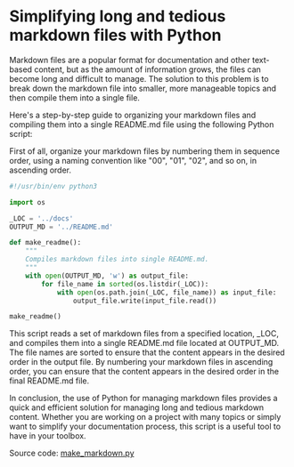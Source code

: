 # Simplifying long and tedious markdown files with Python

Markdown files are a popular format for documentation and other text-based content, but as the amount of information grows, the files can become long and difficult to manage. The solution to this problem is to break down the markdown file into smaller, more manageable topics and then compile them into a single file.

Here's a step-by-step guide to organizing your markdown files and compiling them into a single README.md file using the following Python script:

First of all, organize your markdown files by numbering them in sequence order, using a naming convention like "00", "01", "02", and so on, in ascending order.

```python
#!/usr/bin/env python3

import os

_LOC = '../docs'
OUTPUT_MD = '../README.md'

def make_readme():
    """
    Compiles markdown files into single README.md.
    """
    with open(OUTPUT_MD, 'w') as output_file:
        for file_name in sorted(os.listdir(_LOC)):
            with open(os.path.join(_LOC, file_name)) as input_file:
                output_file.write(input_file.read())

make_readme()
```

This script reads a set of markdown files from a specified location, _LOC, and compiles them into a single README.md file located at OUTPUT_MD. The file names are sorted to ensure that the content appears in the desired order in the output file. By numbering your markdown files in ascending order, you can ensure that the content appears in the desired order in the final README.md file.

In conclusion, the use of Python for managing markdown files provides a quick and efficient solution for managing long and tedious markdown content. Whether you are working on a project with many topics or simply want to simplify your documentation process, this script is a useful tool to have in your toolbox.

Source code: [make_markdown.py](make_markdown.py)